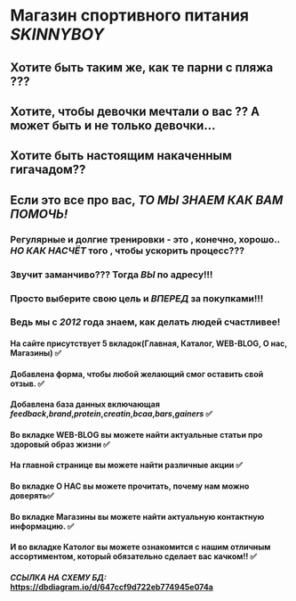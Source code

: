 # Магазин спортивного питания *SKINNYBOY*
## Хотите быть таким же, как те парни с пляжа ???

## Хотите, чтобы девочки мечтали о вас ?? А может быть и не только девочки...

## Хотите быть настоящим накаченным гигачадом??

## Если это все про вас, *ТО МЫ ЗНАЕМ КАК ВАМ ПОМОЧЬ!*

### Регулярные и долгие тренировки - это , конечно, хорошо.. *НО КАК НАСЧЁТ* того , чтобы ускорить процесс???

### Звучит заманчиво??? Тогда *ВЫ* по адресу!!!

### Просто выберите свою цель и *ВПЕРЕД* за покупками!!!

### Ведь мы с *2012* года знаем, как делать людей счастливее!

 
#### На сайте присутствует 5 вкладок(Главная, Каталог, WEB-BLOG, О нас, Магазины) :white_check_mark:

#### Добавлена форма, чтобы любой желающий смог оставить свой отзыв. :white_check_mark:

#### Добавлена база данных включающая *feedback*,*brand*,*protein*,*creatin*,*bcaa*,*bars*,*gainers* :white_check_mark: 

#### Во вкладке WEB-BLOG вы можете найти актуальные статьи про здоровый образ жизни :white_check_mark:

#### На главной странице вы можете найти различные акции :white_check_mark: 
 
#### Во вкладке О НАС вы можете прочитать, почему нам можно доверять:white_check_mark: 

#### Во вкладке Магазины вы можете найти актуальную контактную информацию. :white_check_mark:

#### И во вкладке Католог вы можете ознакомится с нашим отличным ассортиментом, который обязательно сделает вас качком!! :white_check_mark:

#### *ССЫЛКА НА СХЕМУ БД:* https://dbdiagram.io/d/647ccf9d722eb774945e074a
